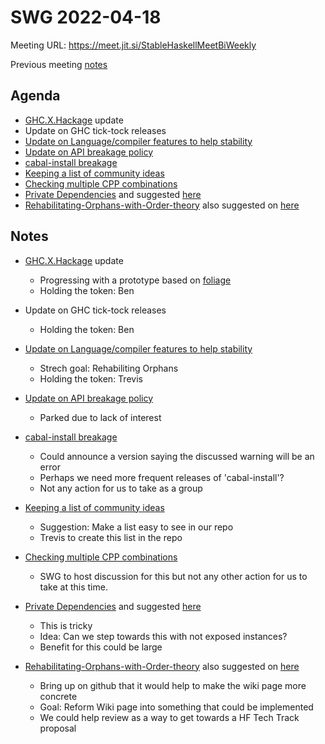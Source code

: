 SWG 2022-04-18
==============

Meeting URL: https://meet.jit.si/StableHaskellMeetBiWeekly

Previous meeting [notes](https://github.com/haskellfoundation/stability/blob/main/meetings/2022-04-04.md)

## Agenda
- [GHC.X.Hackage](https://github.com/haskellfoundation/tech-proposals/pull/27) update
- Update on GHC tick-tock releases
- [Update on Language/compiler features to help stability](https://edit.smart-cactus.org/jeFTSfj9SRun6ywmj1Tqcw?view)
- [Update on API breakage policy](https://discourse.haskell.org/t/breakage-and-deprecation-cycle-policies/4281)
- [cabal-install breakage](https://github.com/haskell/cabal/issues/8076#issuecomment-1087806908)
- [Keeping a list of community ideas](https://github.com/haskellfoundation/stability/issues/11)
- [Checking multiple CPP combinations](https://github.com/haskellfoundation/stability/issues/11)
- [Private Dependencies](https://github.com/haskell/cabal/issues/4035) and suggested [here](https://github.com/haskellfoundation/stability/issues/11)
- [Rehabilitating-Orphans-with-Order-theory](https://gitlab.haskell.org/ghc/ghc/-/wikis/Rehabilitating-Orphans-with-Order-theory) also suggested on [here](https://github.com/haskellfoundation/stability/issues/11)


## Notes

- [GHC.X.Hackage](https://github.com/haskellfoundation/tech-proposals/pull/27) update
    - Progressing with a prototype based on [foliage](https://github.com/andreabedini/foliage)
    - Holding the token: Ben

- Update on GHC tick-tock releases
    - Holding the token: Ben

- [Update on Language/compiler features to help stability](https://edit.smart-cactus.org/jeFTSfj9SRun6ywmj1Tqcw?view)
    - Strech goal: Rehabiliting Orphans
    - Holding the token: Trevis

- [Update on API breakage policy](https://discourse.haskell.org/t/breakage-and-deprecation-cycle-policies/4281)
    - Parked due to lack of interest

- [cabal-install breakage](https://github.com/haskell/cabal/issues/8076#issuecomment-1087806908)
    - Could announce a version saying the discussed warning will be an error
    - Perhaps we need more frequent releases of 'cabal-install'?
    - Not any action for us to take as a group

- [Keeping a list of community ideas](https://github.com/haskellfoundation/stability/issues/11)
  - Suggestion: Make a list easy to see in our repo
  - Trevis to create this list in the repo

- [Checking multiple CPP combinations](https://github.com/haskellfoundation/stability/issues/11)
    - SWG to host discussion for this but not any other action for us to take at this time.

- [Private Dependencies](https://github.com/haskell/cabal/issues/4035) and suggested [here](https://github.com/haskellfoundation/stability/issues/11)
    - This is tricky
    - Idea: Can we step towards this with not exposed instances?
    - Benefit for this could be large

- [Rehabilitating-Orphans-with-Order-theory](https://gitlab.haskell.org/ghc/ghc/-/wikis/Rehabilitating-Orphans-with-Order-theory) also suggested on [here](https://github.com/haskellfoundation/stability/issues/11)
    - Bring up on github that it would help to make the wiki page more concrete
    - Goal: Reform Wiki page into something that could be implemented
    - We could help review as a way to get towards a HF Tech Track proposal
